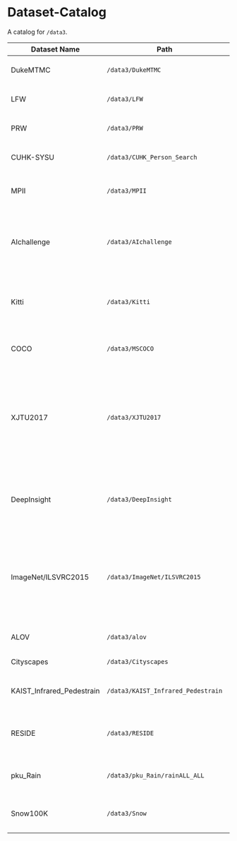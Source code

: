# Dataset-Catalog
A catalog for `/data3`.

| Dataset Name              | Path                               | Size   | Home Page                                                    | Keywords                                                     | Miscellaneous                                                |
| ------------------------- | ---------------------------------- | ------ | ------------------------------------------------------------ | ------------------------------------------------------------ | ------------------------------------------------------------ |
| DukeMTMC                  | `/data3/DukeMTMC`                  | 1.4T   | http://vision.cs.duke.edu/DukeMTMC/                          | Multi-Track Multi-Camera Tracking                            |                                                              |
| LFW                       | `/data3/LFW`                       | 472.6G | http://vis-www.cs.umass.edu/lfw/                             | Face Verification                                            | Including RGB imgs, gray-scale imgs, extracted features.     |
| PRW                       | `/data3/PRW`                       | 152.2G | http://www.liangzheng.com.cn/Project/project_prw.html        | Person Search/Re-identification                              | Including imgs, bboxes, masks                                |
| CUHK-SYSU                 | `/data3/CUHK_Person_Search`        | 98.1G  | http://www.ee.cuhk.edu.hk/~xgwang/PS/dataset.html            | Person Search/Re-identification                              | Including imgs, bboxes, masks                                |
| MPII                      | `/data3/MPII`                      | 24G    | http://human-pose.mpi-inf.mpg.de/                            | 2D Pose Estimation                                           | Including images, processed masks and keypoint anntations    |
| AIchallenge               | `/data3/AIchallenge`               | 29G    | https://challenger.ai/competition/keypoint/subject           | 2D Multi-Person Pose Estimation                              | The dataset of AIchallenge for human pose estimation, including images, bboxes and keypoint annotations. |
| Kitti                     | `/data3/Kitti`                     | 357G   | http://www.cvlibs.net/datasets/kitti/                        | Autonomous Driving                                           | Including stereo and optical flow image pairs, stereo visual odometry sequences, and 3D object annotations |
| COCO                      | `/data3/MSCOCO`                    | 140G   | http://cocodataset.org/#home                                 | Detection/ Pose Estimation/ Segmentation                     |                                                              |
| XJTU2017                  | `/data3/XJTU2017`                  | 25.9G  | http://ccvai.xjtu.edu.cn/qxkz/yhdl.jsp?urltype=tree.TreeTempUrl&wbtreeid=1035&wbnewsid=1300 | Traffic Line Detection; Traffic Sign Detection; Vehicle Detection; Lane Keeping Monitoring; Vehicle Distance Estimation | Including Images, traffic lines, traffic sign bboxes and types, vehicle bboxes, vehicle distances |
| DeepInsight               | `/data3/DeepInsight`               | 296G   | (no website)                                                 | Self-constructed dataset for traffic line detection (under development) | Including images, hand-labeled traffic lines (still going on), some codes for processing images and labels, several pre-trained models |
| ImageNet/ILSVRC2015       | `/data3/ImageNet/ILSVRC2015`       | 179G   | http://image-net.org/challenges/LSVRC/2015/                  | Object Detection; Object Tracking                            | Including competitions: Object detection and Object detection from video (VID). Same folder name for different tasks, feel free to search the files for what you want. |
| ALOV                      | `/data3/alov`                      | 11G    | http://alov300pp.joomlafree.it/                              | Object Tracking                                              | Including annotations and images                             |
| Cityscapes                | `/data3/Cityscapes`                | 31G    | https://www.cityscapes-dataset.com/                          | Segmentation; Detection                                      |                                                              |
| KAIST_Infrared_Pedestrain | `/data3/KAIST_Infrared_Pedestrain` | 36G    | https://sites.google.com/site/pedestrianbenchmark/           | Pedestrian Detection                                         | Including RGB images, infrared images, and labeled bounding box |
| RESIDE                    | `/data3/RESIDE`                    | 98G    | https://sites.google.com/view/reside-dehaze-datasets         | Single Image Dehazing                                        | Including RGB pairs(haze & clean), gray scale images(transmission maps). |
| pku_Rain                  | `/data3/pku_Rain/rainALL_ALL`      | 8.6G   | http://www.icst.pku.edu.cn/struct/Projects/joint_rain_removal.html?jekfcbimoppphdba | Deraining, rain removal from a single image                  | Including RGB pairs(rain & clean), labeled rain steaks.      |
| Snow100K                  | `/data3/Snow`                      | 16G    | https://sites.google.com/view/yunfuliu/desnownet             | Desnow/ Snow Removal                                         | Including RGB pairs(snow & clean), labeled snow locations.   |

